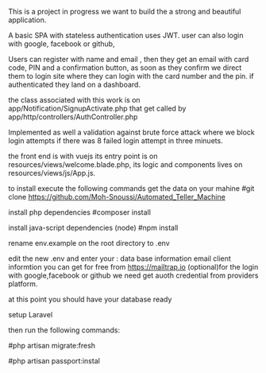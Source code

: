 This is a project in progress we want to build the a strong and beautiful application.

A basic SPA with stateless authentication uses JWT. user can also login with google, facebook or github,

Users can register with name and email , then they get an email with card code, PIN and a confirmation button, as soon as they confirm we direct them to login site where they can login with the card number and the pin. if authenticated they land on a dashboard.

the class associated with this work is on app/Notification/SignupActivate.php that get called by app/http/controllers/AuthController.php

Implemented as well a validation against brute force attack where we block login attempts if there was 8 failed login attempt in three minuets.

the front end is with vuejs its entry point is on resources/views/welcome.blade.php, its logic and components lives on resources/views/js/App.js.

to install execute the following commands get the data on your mahine #git clone https://github.com/Moh-Snoussi/Automated_Teller_Machine

install php dependencies #composer install

install java-script dependencies (node) #npm install

rename env.example on the root directory to .env

edit the new .env and enter your : data base information email client informtion you can get for free from https://mailtrap.io (optional)for the login with google,facebook or github we need get auoth credential from providers platform.

at this point you should have your database ready

setup Laravel

then run the following commands:

#php artisan migrate:fresh

#php artisan passport:instal
